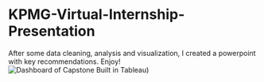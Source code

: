 # KPMG-Virtual-Internship-Presentation
After some data cleaning, analysis and visualization, I created a powerpoint with key recommendations. Enjoy!
![Dashboard of Capstone Built in Tableau](https://i.imgur.com/cvwR2Vu.png))

